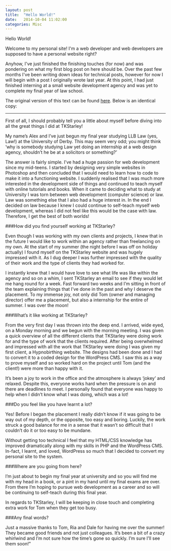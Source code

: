 ```yaml
---
layout: post
title:  "Hello World!"
date:   2014-10-04 11:02:00
categories: Misc
---
```

Hello World!

Welcome to my personal site! I'm a web developer and web developers are supposed to have a personal website right?

Anyhow, I've just finished the finishing touches (for now) and was pondering on what my first blog post on here should be. Over the past few months I've been writing
down ideas for technical posts, however for now I will begin with a post I originally wrote last year. At this point, I had just finished interning at a small website development agency and was yet to complete my final year of law school.

The original version of this text can be found [here](http://www.tkswebsitedesign.co.uk/work-placements-at-tkstarley-the-inside-scoop/#more-3587). Below is an identical copy:

-------

First of all, I should probably tell you a little about myself before diving into all the great things I did at TKStarley!

My name’s Alex and I’ve just begun my final year studying LLB Law (yes, Law!) at the University of Derby. This may seem very odd; you might think ‘why is somebody studying Law yet doing an internship at a web design agency, shouldn’t he be at a solicitors or something?’

The answer is fairly simple. I’ve had a huge passion for web development since my mid-teens. I started by designing very simple websites in Photoshop and then concluded that I would need to learn how to code to make it into a functioning website. I suddenly realised that I was much more interested in the development side of things and continued to teach myself with online tutorials and books. When it came to deciding what to study at University I was torn between web development (computer science) or law. Law was something else that I also had a huge interest in. In the end I decided on law because I knew I could continue to self-teach myself web development, whereas I did not feel like this would be the case with law. Therefore, I get the best of both worlds!

###How did you find yourself working at TKStarley?

Even though I was working with my own clients and projects, I knew that in the future I would like to work within an agency rather than freelancing on my own. At the start of my summer (the night before I was off on holiday actually) I found myself on the TKStarley website and was hugely impressed with it. As I dug deeper I was further impressed with the quality of their work and the type of clients they had worked for.

I instantly knew that I would have love to see what life was like within the agency and so on a whim, I sent TKStarley an email to see if they would let me hang round for a week. Fast forward two weeks and I’m sitting in front of the team explaining things that I’ve done in the past and why I deserve the placement. To my immense joy, not only did Tom (owner and managing director) offer me a placement, but also a internship for the entire of summer. I was over the moon!

###What’s it like working at TKStarley?

From the very first day I was thrown into the deep end. I arrived, wide eyed, on a Monday morning and we begun with the morning meeting. I was given a quick overview of all the different clients that TKStarley were doing work for and the type of work that the clients required. After being overwhelmed and impressed with all the work that TKStarley were doing I was given my first client, a Hypnobirthing website. The designs had been done and I had to convert it to a coded design for the WordPress CMS. I saw this as a way to prove myself and so worked hard on the project until Tom (and the client!) were more than happy with it.

It’s been a joy to work in the office and the atmosphere is always ‘jokey’ and relaxed. Despite this, everyone works hard when the pressure is on and there are deadlines to meet. I personally found that everyone was happy to help when I didn’t know what I was doing, which was a lot!

###Do you feel like you have learnt a lot?

Yes! Before I began the placement I really didn’t know if it was going to be way out of my depth, or the opposite, too easy and boring. Luckily, the work struck a good balance for me in a sense that it wasn’t so difficult that I couldn’t do it or too easy to be mundane.

Without getting too technical I feel that my HTML/CSS knowledge has improved dramatically along with my skills in PHP and the WordPress CMS. In-fact, I learnt, and loved, WordPress so much that I decided to convert my personal site to the system.

###Where are you going from here?

I’m just about to begin my final year at university and so you will find me with my head in a book, or a pint in my hand until my final exams are over. From there I’m hoping to pursue web development as a career and so will be continuing to self-teach during this final year.

In regards to TKStarley, I will be keeping in close touch and completing extra work for Tom when they get too busy.

###Any final words?

Just a massive thanks to Tom, Ria and Dale for having me over the summer! They became good friends and not just colleagues. It’s been a bit of a crazy whirlwind and I’m not sure how the time’s gone so quickly. I’m sure I’ll see them soon!"